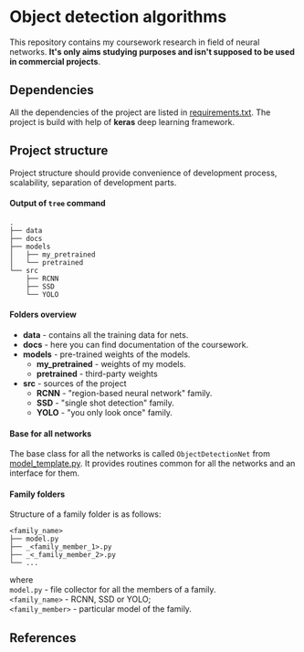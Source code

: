 # Object detection algorithms

This repository contains my coursework research in field of neural networks. **It's only aims studying purposes and isn't supposed to be used in commercial projects**.

## Dependencies

All the dependencies of the project are listed in [requirements.txt](requirements.txt). The project is build with help of **keras** deep learning framework.

## Project structure

Project structure should provide convenience of development process, scalability, separation of development parts.

#### Output of `tree` command

```
. 
├── data 
├── docs 
├── models 
│   ├── my_pretrained 
│   └── pretrained 
└── src 
    ├── RCNN 
    ├── SSD 
    └── YOLO 
```

#### Folders overview
* **data** - contains all the training data for nets.
* **docs** - here you can find documentation of the coursework.
* **models** - pre-trained weights of the models.
  * **my_pretrained** - weights of my models.
  * **pretrained** - third-party weights
* **src** - sources of the project
  * **RCNN** - "region-based neural network" family.
  * **SSD** - "single shot detection" family.
  * **YOLO** - "you only look once" family.

#### Base for all networks

The base class for all the networks is called `ObjectDetectionNet` from [model_template.py](src/model_template.py). It provides routines common for all the networks and an interface for them.

#### Family folders

Structure of a family folder is as follows:
```
<family_name>
├── model.py
├── _<family_member_1>.py
├── _<_family_member_2>.py
└── ...
```

where </br>
`model.py` - file collector for all the members of a family.</br>
`<family_name>` - RCNN, SSD or YOLO; </br>
`<family_member>` - particular model of the family.

## References
